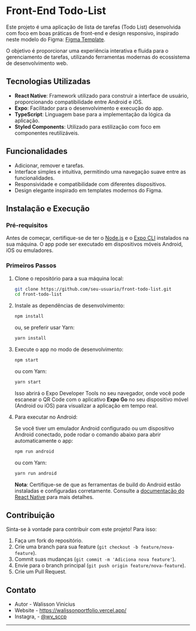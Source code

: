 
# Front-End Todo-List

Este projeto é uma aplicação de lista de tarefas (Todo List) desenvolvida com foco em boas práticas de front-end e design responsivo, inspirado neste modelo do Figma: [Figma Template](https://www.figma.com/community/file/1192904575853859483).

O objetivo é proporcionar uma experiência interativa e fluida para o gerenciamento de tarefas, utilizando ferramentas modernas do ecossistema de desenvolvimento web.

## Tecnologias Utilizadas

- **React Native**: Framework utilizado para construir a interface de usuário, proporcionando compatibilidade entre Android e iOS.
- **Expo**: Facilitador para o desenvolvimento e execução do app.
- **TypeScript**: Linguagem base para a implementação da lógica da aplicação.
- **Styled Components**: Utilizado para estilização com foco em componentes reutilizáveis.

## Funcionalidades

- Adicionar, remover e tarefas.
- Interface simples e intuitiva, permitindo uma navegação suave entre as funcionalidades.
- Responsividade e compatibilidade com diferentes dispositivos.
- Design elegante inspirado em templates modernos do Figma.

## Instalação e Execução

### Pré-requisitos

Antes de começar, certifique-se de ter o [Node.js](https://nodejs.org/en/) e o [Expo CLI](https://docs.expo.dev/get-started/installation/) instalados na sua máquina. O app pode ser executado em dispositivos móveis Android, iOS ou emuladores.

### Primeiros Passos

1. Clone o repositório para a sua máquina local:
   ```bash
   git clone https://github.com/seu-usuario/front-todo-list.git
   cd front-todo-list
   ```

2. Instale as dependências de desenvolvimento:

   ```bash
   npm install
   ```
   ou, se preferir usar Yarn:

   ```bash
   yarn install
   ```

3. Execute o app no modo de desenvolvimento:

   ```bash
   npm start
   ```
   ou com Yarn:

   ```bash
   yarn start
   ```

   Isso abrirá o Expo Developer Tools no seu navegador, onde você pode escanear o QR Code com o aplicativo **Expo Go** no seu dispositivo móvel (Android ou iOS) para visualizar a aplicação em tempo real.

4. Para executar no Android:

   Se você tiver um emulador Android configurado ou um dispositivo Android conectado, pode rodar o comando abaixo para abrir automaticamente o app:

   ```bash
   npm run android
   ```
   ou com Yarn:

   ```bash
   yarn run android
   ```

   **Nota**: Certifique-se de que as ferramentas de build do Android estão instaladas e configuradas corretamente. Consulte a [documentação do React Native](https://reactnative.dev/docs/environment-setup) para mais detalhes.

## Contribuição

Sinta-se à vontade para contribuir com este projeto! Para isso:

1. Faça um fork do repositório.
2. Crie uma branch para sua feature (`git checkout -b feature/nova-feature`).
3. Commit suas mudanças (`git commit -m 'Adiciona nova feature'`).
4. Envie para o branch principal (`git push origin feature/nova-feature`).
5. Crie um Pull Request.

## Contato

- Autor - Walisson Vinicius
- Website - https://walissonportfolio.vercel.app/
- Instagra, - [@wv_sccp](https://www.instagram.com/wv.sccp/)

---
